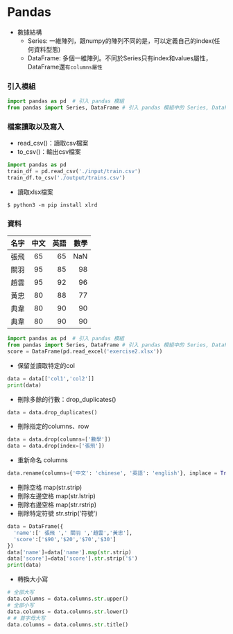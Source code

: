 # Pandas

- 數據結構 
  - Series: 一維陣列，跟numpy的陣列不同的是，可以定義自己的index(任何資料型態)
  - DataFrame: 多個一維陣列。不同於Series只有index和values屬性，DataFrame還`有columns屬性`

### 引入模組

```py
import pandas as pd  # 引入 pandas 模組
from pandas import Series, DataFrame # 引入 pandas 模組中的 Series, DataFrame 函式
```

### 檔案讀取以及寫入

- read_csv()：讀取csv檔案
- to_csv()：輸出csv檔案

```py
import pandas as pd
train_df = pd.read_csv('./input/train.csv')
train_df.to_csv('./output/trains.csv')
```


- 讀取xlsx檔案

```
$ python3 -m pip install xlrd 
```


### 資料

名字  | 中文  | 英語 | 數學 |
--------------|:-----:|-----:| ----:|
張飛  | 65 |  65 |  NaN | 
關羽  | 95 | 85 |  98 | 
趙雲  | 95 | 92 |  96 |
黃忠  | 80 | 88 |  77 |
典韋  | 80 | 90 |  90 |
典韋  | 80 | 90 |  90 |





```py
import pandas as pd  # 引入 pandas 模組
from pandas import Series, DataFrame # 引入 pandas 模組中的 Series, DataFrame 函式
score = DataFrame(pd.read_excel('exercise2.xlsx'))
```

- 保留並讀取特定的col 

```py
data = data[['col1','col2']]
print(data)
```

- 刪除多餘的行數：drop_duplicates()

```py
data = data.drop_duplicates()
```

- 刪除指定的columns、row

```py
data = data.drop(columns=['數學'])
data = data.drop(index=['張飛'])
```
- 重新命名 columns

```py
data.rename(columns={'中文': 'chinese', '英語': 'english'}, inplace = True)

```

- 刪除空格 map(str.strip)
- 刪除左邊空格 map(str.lstrip)
- 刪除右邊空格 map(str.rstrip)
- 刪除特定符號 str.strip('符號')


```py
data = DataFrame({
  'name':[' 張飛 ',' 關羽 ','趙雲','黃忠'],
  'score':['$90','$20','$70','$30']
})
data['name']=data['name'].map(str.strip)
data['score']=data['score'].str.strip('$')
print(data)
```

- 轉換大小寫

``` py
# 全部大写
data.columns = data.columns.str.upper()
# 全部小写
data.columns = data.columns.str.lower()
# # 首字母大写
data.columns = data.columns.str.title()
```
